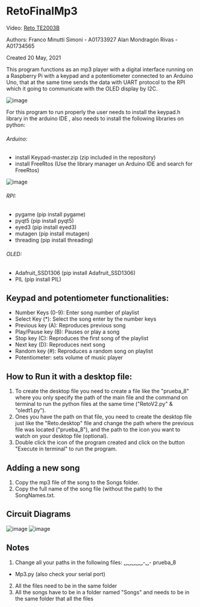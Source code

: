 # RetoFinalMp3

Video: [Reto TE2003B](https://youtu.be/vWmVSsLhZlg)

Authors:
Franco Minutti Simoni - A01733927
Alan Mondragón Rivas - A01734565

Created 20 May, 2021

This program functions as an mp3 player with a digital interface running on a
Raspberry Pi with a keypad and a potentiometer connected to an Arduino Uno, that
at the same time sends the data with UART protocol to the RPI which it going to communicate with the OLED display by I2C.

![image](https://user-images.githubusercontent.com/67660198/121632620-eb5a0980-ca46-11eb-9699-6699006d0592.png)

For this program to run properly the user needs to install the keypad.h library in the arduino IDE
, also needs to install the following libraries on python:
###### Arduino:
* install Keypad-master.zip (zip included in the repository)
* install FreeRtos (Use the library manager un Arduino IDE and search for FreeRtos)

![image](https://user-images.githubusercontent.com/67660198/121632165-1f80fa80-ca46-11eb-97c5-239db9f03633.png)
###### RPI:
* pygame (pip install pygame)
* pyqt5 (pip install pyqt5)
* eyed3 (pip install eyed3)
* mutagen (pip install mutagen)
* threading (pip install threading)
###### OLED:
* Adafruit_SSD1306 (pip install Adafruit_SSD1306)
* PIL (pip install PIL)

## Keypad and potentiometer functionalities:
- Number Keys (0-9): Enter song number of playlist
- Select Key (\*): Select the song enter by the number keys
- Previous key (A): Reproduces previous song
- Play/Pause key (B): Pauses or play a song
- Stop key (C): Reproduces the first song of the playlist
- Next key (D): Reproduces next song
- Random key (\#): Reproduces a random song on playlist
- Potentiometer: sets volume of music player

## How to Run it with a desktop file:
1. To create the desktop file you need to create a file like the "prueba_8" where you only specify the path of the main file and the command on terminal to run the python files at the same time ("RetoV2.py" & "oledt1.py").
2. Ones you have the path on that file, you need to create the desktop file just like the "Reto.desktop" file and change the path where the previous file was located ("prueba_8"), and the path to the icon you want to watch on your desktop file (optional).
3. Double click the icon of the program created and click on the button "Execute in terminal" to run the program.

## Adding a new song
1. Copy the mp3 file of the song to the Songs folder.
2. Copy the full name of the song file (without the path) to the SongNames.txt.

## Circuit Diagrams

![image](https://user-images.githubusercontent.com/67660198/121631735-44c13900-ca45-11eb-81fe-93c8ae44d123.png)
![image](https://user-images.githubusercontent.com/67660198/121631766-530f5500-ca45-11eb-976f-3f13e3c17fda.png)

## Notes
1. Change all your paths in the following files:
␣␣␣␣␣-␣- prueba_8
  * Mp3.py (also check your serial port)
2. All the files need to be in the same folder
3. All the songs have to be in a folder named "Songs" and needs to be in the same folder that all the files
